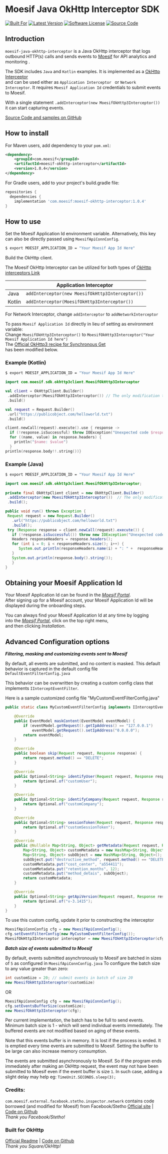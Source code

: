 # Moesif Java OkHttp Interceptor SDK  

 [![Built For][ico-built-for]][link-built-for]
 [![Latest Version][ico-version]][link-package]
 [![Software License][ico-license]][link-license]
 [![Source Code][ico-source]][link-source]
  
  
## Introduction  
  
`moesif-java-okhttp-interceptor` is a Java OkHttp interceptor that logs outbound HTTP(s) calls and sends events to [Moesif](https://www.moesif.com) for API analytics and monitoring    .  

The SDK includes `Java` and `Kotlin` examples. It is implemented as a [OkHttp Interceptor](https://square.github.io/okhttp/interceptors/)  
and can be used either as `Application Interceptor ` or `Network Interceptor`. It requires `Moesif Application Id` credentials to submit events to Moesif.  

With a single statement `.addInterceptor(new MoesifOkHttp3Interceptor())` it can start capturing events.  

[Source Code and samples on GitHub](https://github.com/Moesif/moesif-java-okhttp-interceptor)  

## How to install  
For Maven users, add dependency to your `pom.xml`: 
  
```xml  
<dependency>
	<groupId>com.moesif</groupId>
	<artifactId>moesif-okhttp-interceptor</artifactId>
	<version>1.0.4</version>
</dependency> 
```  
For Gradle users, add to your project's build.gradle file:  
  
```gradle  
repositories {  
  dependencies {     
    implementation 'com.moesif:moesif-okhttp-interceptor:1.0.4'
}
```  

## How to use  
Set the Moesif Application Id environment variable. Alternatively, this key can also be directly passed using `MoesifApiConnConfig`.  
  
```bash  
$ export MOESIF_APPLICATION_ID = "Your Moesif App Id Here"  
```  
Build the OkHttp client.  
  
The Moesif OkHttp Interceptor can be utilized for both types of [OkHttp interceptors Link](https://square.github.io/okhttp/interceptors/)  
  
| |  Application Interceptor |  
|---|---|  
| Java  | `addInterceptor(new MoesifOkHttp3Interceptor())`  |
| Kotlin |`addInterceptor(MoesifOkHttp3Interceptor())` |  
  
For Network Interceptor, change `addInterceptor` to `addNetworkInterceptor`  
  
To pass `Moesif Application Id` directly in lieu of setting as environment variable:  
Change `MoesifOkHttp3Interceptor()` to `MoesifOkHttp3Interceptor("Your Moesif Application Id here")`   
The [Official OkHttp3 recipe for Synchronous Get](https://square.github.io/okhttp/recipes/#synchronous-get-kt-java)  
has been modified below.  
  
### Example (Kotlin)  
  
```bash  
$ export MOESIF_APPLICATION_ID = "Your Moesif App Id Here"  
```  
  
```kotlin  
import com.moesif.sdk.okhttp3client.MoesifOkHttp3Interceptor

val client = OkHttpClient.Builder()
 .addInterceptor(MoesifOkHttp3Interceptor()) // The only modification to official sample
 .build()

val request = Request.Builder()  
 .url("https://publicobject.com/helloworld.txt")
 .build()  

client.newCall(request).execute().use { response ->  
  if (!response.isSuccessful) throw IOException("Unexpected code $response")  
  for ((name, value) in response.headers) {
    println("$name: $value")
  }
println(response.body!!.string())}
```  
  
### Example (Java)  
  
```bash  
$ export MOESIF_APPLICATION_ID = "Your Moesif App Id Here"  
```  
```java  
import com.moesif.sdk.okhttp3client.MoesifOkHttp3Interceptor;  
  
private final OkHttpClient client = new OkHttpClient.Builder()  
 .addInterceptor(new MoesifOkHttp3Interceptor())  // The only modification to official sample
 .build();  

public void run() throws Exception {  
 Request request = new Request.Builder()
   .url("https://publicobject.com/helloworld.txt")
   .build();  
 try (Response response = client.newCall(request).execute()) {
   if (!response.isSuccessful()) throw new IOException("Unexpected code " + response);
   Headers responseHeaders = response.headers();
   for (int i = 0; i < responseHeaders.size(); i++) {
      System.out.println(responseHeaders.name(i) + ": " +  responseHeaders.value(i));
   }
   System.out.println(response.body().string()); 
   }
}  
```  
  
## Obtaining your Moesif Application Id  
Your Moesif Application Id can be found in the [_Moesif Portal_](https://www.moesif.com/).  
After signing up for a Moesif account, your Moesif Application Id will be displayed during the onboarding steps.
  
You can always find your Moesif Application Id at any time by logging   
into the [_Moesif Portal_](https://www.moesif.com/), click on the top right menu,  
and then clicking _Installation_.  
  
## Advanced Configuration options

***Filtering, masking and customizing events sent to Moesif***

By default, all events are submitted, and no content is masked.
This default behavior is captured in the default config file `DefaultEventFilterConfig.java`

This behavior can be overwritten by creating a custom config class that implements `IInterceptEventFilter`.

Here is a sample customized config file "MyCustomEventFilterConfig.java"
```java
public static class MyCustomEventFilterConfig implements IInterceptEventFilter{

    @Override
    public EventModel maskContent(EventModel eventModel) {
        if (eventModel.getRequest().getIpAddress() == "127.0.0.1")
            eventModel.getRequest().setIpAddress("0.0.0.0");
        return eventModel;
    }

    @Override
    public boolean skip(Request request, Response response) {
        return request.method() == "DELETE";
    }

    @Override
    public Optional<String> identifyUser(Request request, Response response) {
        return Optional.of("customUser");
    }

    @Override
    public Optional<String> identifyCompany(Request request, Response response) {
        return Optional.of("customCompany");
    }

    @Override
    public Optional<String> sessionToken(Request request, Response response) {
        return Optional.of("customSessionToken");
    }

    @Override
    public @Nullable Map<String, Object> getMetadata(Request request, Response response) {
        Map<String, Object> customMetadata = new HashMap<String, Object>();
        Map<String, Object> subObject = new HashMap<String, Object>();
        subObject.put("destructive_method", request.method() == "DELETE");
        customMetadata.put("cost_center", "a554411");
        customMetadata.put("retention_months", 12);
        customMetadata.put("method_detais", subObject);
        return customMetadata;
    }

    @Override
    public Optional<String> getApiVersion(Request request, Response response) {
        return Optional.of("v-3.1415");
    }
}
```
To use this custom config, update it prior to constructing the interceptor
```java
MoesifApiConnConfig cfg = new MoesifApiConnConfig();
cfg.setEventFilterConfig(new MyCustomEventFilterConfig());
MoesifOkHttp3Interceptor interceptor = new MoesifOkHttp3Interceptor(cfg);
```

***Batch size of events submitted to Moesif***

By default, events submitted asynchronously to Moesif are batched in sizes of `5` as configured in `MoesifApiConnConfig.java`
To configure the batch size to any value greater than zero:
```java
int customSize = 20; // submit events in batch of size 20
new MoesifOkHttp3Interceptor(customSize)
``` 
OR
```java
MoesifApiConnConfig cfg = new MoesifApiConnConfig();
cfg.setEventsBufferSize(customSize);
new MoesifOkHttp3Interceptor(cfg);
```
Per current implementation, the batch has to be full to send events. Minimum batch size is 1 - which will send individual events immediately. The buffered events are not modified based on aging of these events.

Note that this events buffer is in memory. It is lost if the process is ended. It is emptied every time events are submitted to Moesif. Setting the buffer to be large can also increase memory consumption.

The events are submitted asynchronously to Moesif. So if the program ends immediately after making an OkHttp request, the event may not have been submitted to Moesif even if the event buffer is size `1`. In such case, adding a slight delay may help eg: `TimeUnit.SECONDS.sleep(3);`

### Credits:  
`com.moesif.external.facebook.stetho.inspector.network` contains code borrowed (and modified for Moesif) from Facebook/Stetho [Official site](https://facebook.github.io/stetho/) | [Code on Github](https://github.com/facebook/stetho)  
*Thank you Facebook/Stetho!*  
  
### Built for OkHttp 
[Official Readme](https://square.github.io/okhttp/) | [Code on Github](https://github.com/square/okhttp)  
*Thank you Square/OkHttp!*

[ico-built-for]: https://img.shields.io/badge/okhttp-OkHttp%20Client-green
[ico-version]: https://img.shields.io/maven-central/v/com.moesif/moesif-okhttp-interceptor
[ico-license]: https://img.shields.io/badge/License-Apache%202.0-green.svg
[ico-source]: https://img.shields.io/github/last-commit/moesif/moesif-servlet.svg?style=social

[link-built-for]: https://square.github.io/okhttp
[link-package]: https://search.maven.org/artifact/com.moesif/moesif-okhttp-interceptor
[link-license]: https://raw.githubusercontent.com/Moesif/moesif-java-okhttp-interceptor/master/LICENSE
[link-source]: https://github.com/moesif/moesif-java-okhttp-interceptor
